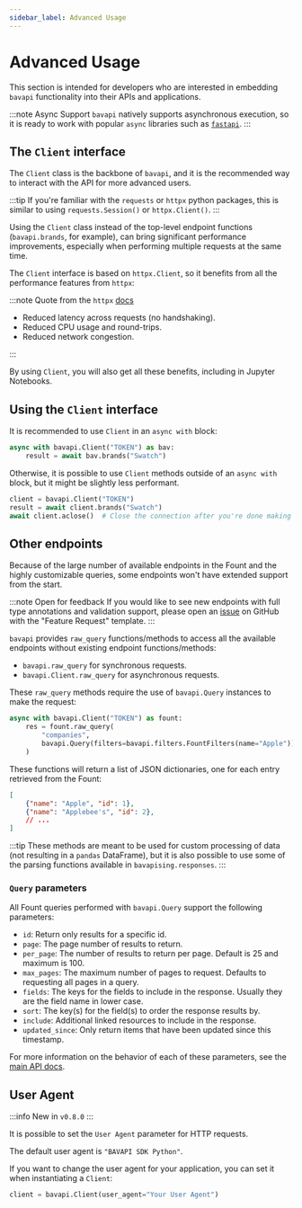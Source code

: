 ```yaml
---
sidebar_label: Advanced Usage
---
```


# Advanced Usage

This section is intended for developers who are interested in embedding `bavapi` functionality into their APIs and applications.

:::note Async Support
`bavapi` natively supports asynchronous execution, so it is ready to work with popular `async` libraries such as [`fastapi`](https://fastapi.tiangolo.com/).
:::

## The `Client` interface

The `Client` class is the backbone of `bavapi`, and it is the recommended way to interact with the API for more advanced users.

:::tip
If you're familiar with the `requests` or `httpx` python packages, this is similar to using `requests.Session()` or `httpx.Client()`.
:::

Using the `Client` class instead of the top-level endpoint functions (`bavapi.brands`, for example), can bring significant performance improvements, especially when performing multiple requests at the same time.

The `Client` interface is based on `httpx.Client`, so it benefits from all the performance features from `httpx`:

:::note Quote from the `httpx` [docs](https://www.python-httpx.org/advanced/)

- Reduced latency across requests (no handshaking).
- Reduced CPU usage and round-trips.
- Reduced network congestion.

:::

By using `Client`, you will also get all these benefits, including in Jupyter Notebooks.

## Using the `Client` interface

It is recommended to use `Client` in an `async with` block:

```py
async with bavapi.Client("TOKEN") as bav:
    result = await bav.brands("Swatch")
```

Otherwise, it is possible to use `Client` methods outside of an `async with` block, but it might be slightly less performant.

```py
client = bavapi.Client("TOKEN")
result = await client.brands("Swatch")
await client.aclose()  # Close the connection after you're done making requests
```

## Other endpoints

Because of the large number of available endpoints in the Fount and the highly customizable queries, some endpoints won't have extended support from the start.

:::note Open for feedback
If you would like to see new endpoints with full type annotations and validation support, please open an [issue](https://github.com/wppbav/bavapi-sdk-python/issues) on GitHub with the "Feature Request" template.
:::

`bavapi` provides `raw_query` functions/methods to access all the available endpoints without existing endpoint functions/methods:

- `bavapi.raw_query` for synchronous requests.
- `bavapi.Client.raw_query` for asynchronous requests.

These `raw_query` methods require the use of `bavapi.Query` instances to make the request:

```py
async with bavapi.Client("TOKEN") as fount:
    res = fount.raw_query(
        "companies",
        bavapi.Query(filters=bavapi.filters.FountFilters(name="Apple"))
    )
```

These functions will return a list of JSON dictionaries, one for each entry retrieved from the Fount:

```json
[
    {"name": "Apple", "id": 1},
    {"name": "Applebee's", "id": 2},
    // ...
]
```

:::tip
These methods are meant to be used for custom processing of data (not resulting in a `pandas` DataFrame), but it is also possible to use some of the parsing functions available in `bavapising.responses`.
:::

### `Query` parameters

All Fount queries performed with `bavapi.Query` support the following parameters:

- `id`: Return only results for a specific id.
- `page`: The page number of results to return.
- `per_page`: The number of results to return per page. Default is 25 and maximum is 100.
- `max_pages`: The maximum number of pages to request. Defaults to requesting all pages in a query.
- `fields`: The keys for the fields to include in the response. Usually they are the field name in lower case.
- `sort`: The key(s) for the field(s) to order the response results by.
- `include`: Additional linked resources to include in the response.
- `updated_since`: Only return items that have been updated since this timestamp.

For more information on the behavior of each of these parameters, see the [main API docs](/intro.md).

## User Agent

:::info New in `v0.8.0`
:::

It is possible to set the `User Agent` parameter for HTTP requests.

The default user agent is `"BAVAPI SDK Python"`.

If you want to change the user agent for your application, you can set it when instantiating a `Client`:

```py
client = bavapi.Client(user_agent="Your User Agent")
```
